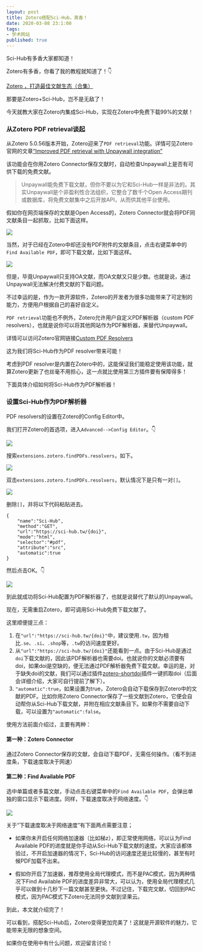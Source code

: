 ```yaml
---
layout: post
title: Zotero搭配Sci-Hub，真香！
date: 2020-03-08 23:1:00
tags: 
- 学术网站
published: true
---
```


Sci-Hub有多香大家都知道！

Zotero有多香，你看了我的教程就知道了！👇

[Zotero ，打造最佳文献生态（合集）](https://mp.weixin.qq.com/s/ieAFVV4LmbeB1N5fHR9l4g)

那要是Zotero+Sci-Hub，岂不是无敌了！

今天就教大家在Zotero内集成Sci-Hub，实现在Zotero中免费下载99%的文献！

### 从Zotero PDF retrieval谈起

从Zotero 5.0.56版本开始，Zotero迎来了`PDF retrieval`功能。详情可见Zotero官网的文章[“Improved PDF retrieval with Unpaywall integration”](https://www.zotero.org/blog/improved-pdf-retrieval-with-unpaywall-integration/ "Improved PDF retrieval with Unpaywall integration")

该功能会在你用Zotero Connector保存文献时，自动检查Unpaywall上是否有可供下载的免费文献。

> Unpaywall能免费下载文献，但你不要以为它和Sci-Hub一样是非法的。其实Unpaywall是个非盈利性合法组织，它整合了数千个Open Access期刊或数据库，将免费文献集中之后开放API，从而供其他平台使用。

假如你在网页端保存的文献是Open Access的，Zotero Connector就会将PDF同文献条目一起抓取，比如下面这样。

![](https://tva1.sinaimg.cn/large/00831rSTly1gco4ykyxfmj30ja0eqdgm.jpg)

当然，对于已经在Zotero中却还没有PDF附件的文献条目，点击右键菜单中的`Find Available PDF`，即可下载文献，比如下面这样。

![](https://tva1.sinaimg.cn/large/00831rSTly1gco4zvgy6dj30hs0dkta7.jpg)

但是，毕竟Unpaywall只支持OA文献，而OA文献又只是少数。也就是说，通过Unpaywall无法解决付费文献的下载问题。

不过幸运的是，作为一款开源软件，Zotero的开发者为很多功能带来了可定制的能力，方便用户根据自己的喜好自定义。

`PDF retrieval`功能也不例外，Zotero允许用户自定义PDF解析器（custom PDF resolvers），也就是说你可以将其他网站作为PDF解析器，来替代Unpaywall。

详情可以访问Zotero官网链接[Custom PDF Resolvers](https://www.zotero.org/support/kb/custom_pdf_resolvers "Custom PDF Resolvers")

这为我们将Sci-Hub作为PDF resolver带来可能！

考虑到PDF resolver是内置在Zotero中的，这能保证我们能稳定使用该功能，就算Zotero更新了也丝毫不用担心，这一点就比使用第三方插件要有保障得多！

下面具体介绍如何将Sci-Hub作为PDF解析器！

### 设置Sci-Hub作为PDF解析器

PDF resolvers的设置在Zotero的Config Editor中。

我们打开Zotero的首选项，进入`Advanced-->Config Editor`。👇

![](https://tva1.sinaimg.cn/large/00831rSTly1gco5hwc768j30js0jagms.jpg)

搜索`extensions.zotero.findPDFs.resolvers`，如下。

![](https://tva1.sinaimg.cn/large/00831rSTly1gco5ja3psoj30lq0doq3p.jpg)

双击`extensions.zotero.findPDFs.resolvers`，默认情况下是只有一对`[]`。

![](https://tva1.sinaimg.cn/large/00831rSTly1gco5lfdhorj30lq0domxp.jpg)

删除`[]`，并将以下代码粘贴进去。

```
{
    "name":"Sci-Hub",
    "method":"GET",
    "url":"https://sci-hub.tw/{doi}",
    "mode":"html",
    "selector":"#pdf",
    "attribute":"src",
    "automatic":true
}
```

然后点击OK。👇

![](https://tva1.sinaimg.cn/large/00831rSTly1gco5ou6xfcj30lq0dot9c.jpg)

到此就成功将Sci-Hub配置为PDF解析器了，也就是说替代了默认的Unpaywall。

现在，无需重启Zotero，即可调用Sci-Hub免费下载文献了。

这里顺便提三点：

1. 在`"url":"https://sci-hub.tw/{doi}"`中，建议使用`.tw`，因为相比`.se`、`.si`、`.shop`等，`.tw`的访问速度更好。
2. 从`"url":"https://sci-hub.tw/{doi}"`还能看到一点。由于Sci-Hub是通过`doi`下载文献的，因此该PDF解析器也需要doi。也就说你的文献必须要有doi，如果doi是空缺的，便无法通过PDF解析器免费下载文献。幸运的是，对于缺失doi的文献，我们可以通过插件[zotero-shortdoi](https://github.com/bwiernik/zotero-shortdoi/releases "zotero-shortdoi")插件一键抓取doi（后面会详细介绍，大家可自行提前了解下）。
2. `"automatic":true`，如果设置为true，Zotero会自动下载保存到Zotero中的文献的PDF。比如你用Zotero Connector保存了一些文献到Zotero，它便会自动帮你从Sci-Hub下载文献，并附在相应文献条目下。如果你不需要自动下载，可以设置为`"automatic":false`。

使用方法前面介绍过，主要有两种：

#### 第一种：Zotero Connector

通过Zotero Connector保存的文献，会自动下载PDF，无需任何操作。（看不到进度条，下载速度取决于网速）

#### 第二种：Find Available PDF

选中单篇或者多篇文献，手动点击右键菜单中的`Find Available PDF`，会弹出单独的窗口显示下载进度。同样，下载速度取决于网络速度。👇

![](https://tva1.sinaimg.cn/large/00831rSTly1gco69l2iunj30ie09iaac.jpg)

关于“下载速度取决于网络速度”有下面两点需要注意；

- 如果你未开启任何网络加速器（比如梯z），即正常使用网络，可以认为Find Available PDF的进度就是你手动从Sci-Hub下载文献的速度。大家应该都体验过，不开启加速器的情况下，Sci-Hub的访问速度还是比较慢的，甚至有时候PDF加载不出来。

- 假如你开启了加速器，推荐使用全局代理模式，而不是PAC模式，因为两种情况下Find Available PDF的进度差异非常大，可以认为，使用全局代理模式几乎可以做到十几秒下一篇文献甚至更快。不过记住，下载完文献，切回到PAC模式，因为PAC模式下Zotero无法同步文献到坚果云。

到此，本文就介绍完了！

可以看到，搭配Sci-Hub后，Zotero变得更加完美了！这就是开源软件的魅力，它能带来无限的想象空间。

如果你在使用中有什么问题，欢迎留言讨论！